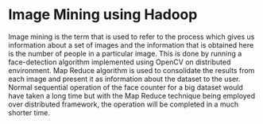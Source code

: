 # Image Mining using Hadoop

Image mining is the term that is used to refer to the process which gives us information about a set of images and the information that is obtained here is the number of people in a particular image. This is done by running a face-detection algorithm implemented using OpenCV on  distributed environment. Map Reduce algorithm is used to consolidate the results from each image and present it as information about the dataset to the user. Normal sequential operation of the face counter for a big dataset would have taken a long time but with the Map Reduce technique being employed over distributed framework, the operation will be completed in a much shorter time.
